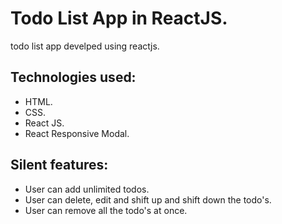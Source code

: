 # Todo List App in ReactJS.

todo list app develped using reactjs.

## Technologies used:

* HTML.
* CSS.
* React JS.
* React Responsive Modal.

## Silent features:

* User can add unlimited todos.
* User can delete, edit and shift up and shift down the todo's.
* User can remove all the todo's at once.



